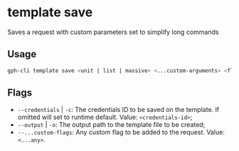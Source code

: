 # template save

Saves a request with custom parameters set to simplify long commands

## Usage

```bash
gph-cli template save <unit | list | massive> <...custom-arguments> <flags>
```

## Flags

* `--credentials` | `-c`: The credentials ID to be saved on the template. If omitted will set to runtime default. Value: `<credentials-id>`;
* `--output` | `-o`: The output path to the template file to be created;
* `--...custom-flags`: Any custom flag to be added to the request. Value: `<...any>`.

